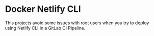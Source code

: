 # Docker Netlify CLI

This projects avoid some issues with root users when you try to deploy using Netlify CLI in a GitLab CI Pipeline.